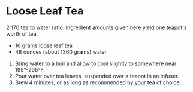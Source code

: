 # Loose Leaf Tea

2:170 tea to water ratio. Ingredient amounts given here yield one teapot's worth of tea.

- 16 grams loose leaf tea
- 48 ounces (about 1360 grams) water

1. Bring water to a boil and allow to cool slightly to somewhere near 195&deg;-205&deg;F.
2. Pour water over tea leaves, suspended over a teapot in an infuser.
3. Brew 4 minutes, or as long as recommended by your tea of choice.
